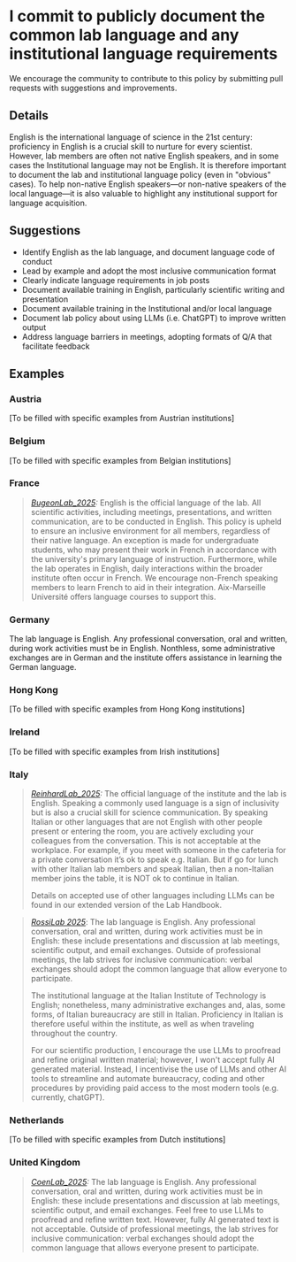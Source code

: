 # I commit to publicly document the common lab language and any institutional language requirements

We encourage the community to contribute to this policy by submitting pull requests with suggestions and improvements.

## Details
English is the international language of science in the 21st century: proficiency in English is a crucial skill to nurture for every scientist. However, lab members are often not native English speakers, and in some cases the Institutional language may not be English. It is therefore important to document the lab and institutional language policy (even in "obvious" cases). To help non-native English speakers—or non-native speakers of the local language—it is also valuable to highlight any institutional support for language acquisition.

## Suggestions
- Identify English as the lab language, and document language code of conduct
- Lead by example and adopt the most inclusive communication format
- Clearly indicate language requirements in job posts
- Document available training in English, particularly scientific writing and presentation
- Document available training in the Institutional and/or local language
- Document lab policy about using LLMs (i.e. ChatGPT) to improve written output
- Address language barriers in meetings, adopting formats of Q/A that facilitate feedback

## Examples

### Austria
[To be filled with specific examples from Austrian institutions]

### Belgium
[To be filled with specific examples from Belgian institutions]

### France
>_[BugeonLab_2025](https://www.inmed.fr/en/circuits-neuronaux-et-codage-sensoriel):_ English is the official language of the lab. All scientific activities, including meetings, presentations, and written communication, are to be conducted in English. This policy is upheld to ensure an inclusive environment for all members, regardless of their native language. An exception is made for undergraduate students, who may present their work in French in accordance with the university's primary language of instruction. Furthermore, while the lab operates in English, daily interactions within the broader institute often occur in French. We encourage non-French speaking members to learn French to aid in their integration. Aix-Marseille Université offers language courses to support this.

### Germany
The lab language is English. Any professional conversation, oral and written, during work activities must be in English. Nonthless, some administrative exchanges are in German and the institute offers assistance in learning the German language.

### Hong Kong
[To be filled with specific examples from Hong Kong institutions]

### Ireland
[To be filled with specific examples from Irish institutions]

### Italy
>_[ReinhardLab_2025](https://reinhardlab.org/philosophy):_ The official language of the institute and the lab is English. Speaking a commonly used language is a sign of inclusivity but is also a crucial skill for science communication. By speaking Italian or other languages that are not English with other people present or entering the room, you are actively excluding your colleagues from the conversation. This is not acceptable at the workplace. For example, if you meet with someone in the cafeteria for a private conversation it’s ok to speak e.g. Italian. But if go for lunch with other Italian lab members and speak Italian, then a non-Italian member joins the table, it is NOT ok to continue in Italian.
>
>Details on accepted use of other languages including LLMs can be found in our extended version of the Lab Handbook.

> _[RossiLab 2025](https://rossilab.iit.it)_: The lab language is English. Any professional conversation, oral and written, during work activities must be in English: these include presentations and discussion at lab meetings, scientific output, and email exchanges.  Outside of professional meetings, the lab strives for inclusive communication: verbal exchanges should adopt the common language that allow everyone to participate.
> 
> The institutional language at the Italian Institute of Technology is English; nonetheless, many administrative exchanges and, alas, some forms, of Italian bureaucracy are still in Italian. Proficiency in Italian is therefore useful within the institute, as well as when traveling throughout the country.
> 
> For our scientific production, I encourage the use LLMs to proofread and refine original written material; however, I won't accept fully AI generated material. Instead, I incentivise the use of LLMs and other AI tools to streamline and automate bureaucracy, coding and other procedures by providing paid access to the most modern tools (e.g. currently, chatGPT). 

### Netherlands
[To be filled with specific examples from Dutch institutions]

### United Kingdom
>_[CoenLab_2025](https://coen-lab.com/):_ The lab language is English. Any professional conversation, oral and written, during work activities must be in English: these include presentations and discussion at lab meetings, scientific output, and email exchanges. Feel free to use LLMs to proofread and refine written text. However, fully AI generated text is not acceptable. Outside of professional meetings, the lab strives for inclusive communication: verbal exchanges should adopt the common language that allows everyone present to participate.


